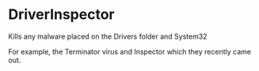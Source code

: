 # DriverInspector
Kills any malware placed on the Drivers folder and System32 

For example, the Terminator virus and Inspector which they recently came out.
